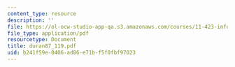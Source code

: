 ```yaml
---
content_type: resource
description: ''
file: https://ol-ocw-studio-app-qa.s3.amazonaws.com/courses/11-423-information-and-communication-technologies-in-community-development-spring-2004/b241f59e0406ad86e71bf5f0fbf97023_duran87_119.pdf
file_type: application/pdf
resourcetype: Document
title: duran87_119.pdf
uid: b241f59e-0406-ad86-e71b-f5f0fbf97023
---
```

